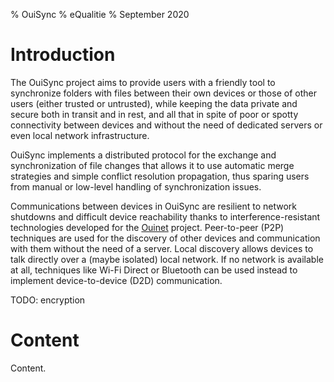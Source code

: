 % OuiSync
% eQualitie
% September 2020

# Introduction

The OuiSync project aims to provide users with a friendly tool to synchronize folders with files between their own devices or those of other users (either trusted or untrusted), while keeping the data private and secure both in transit and in rest, and all that in spite of poor or spotty connectivity between devices and without the need of dedicated servers or even local network infrastructure.

OuiSync implements a distributed protocol for the exchange and synchronization of file changes that allows it to use automatic merge strategies and simple conflict resolution propagation, thus sparing users from manual  or low-level handling of synchronization issues.

Communications between devices in OuiSync are resilient to network shutdowns and difficult device reachability thanks to interference-resistant technologies developed for the [Ouinet][] project. Peer-to-peer (P2P) techniques are used for the discovery of other devices and communication with them without the need of a server. Local discovery allows devices to talk directly over a (maybe isolated) local network. If no network is available at all, techniques like Wi-Fi Direct or Bluetooth can be used instead to implement device-to-device (D2D) communication.

[Ouinet]: https://github.com/equalitie/ouinet/

TODO: encryption

# Content

Content.
